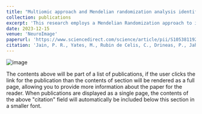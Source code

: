 ```yaml
---
title: "Multiomic approach and Mendelian randomization analysis identify causal associations between blood biomarkers and subcortical brain structure volumes"
collection: publications
excerpt: 'This research employs a Mendelian Randomization approach to investigate the causal associations between biomarkers and subcortical brain structure volumes. The results reveal that eleven proteins and six metabolites have significant associations with these brain structures. Our findings offer insights into the mechanisms by which brain structure volumes are influenced during the development of neuropsychiatric and neurodevelopmental disorders. Furthermore, these results identify potential treatment targets for future clinical trials.'
date: 2023-12-15
venue: 'NeuroImage'
paperurl: 'https://www.sciencedirect.com/science/article/pii/S1053811923006171'
citation: 'Jain, P. R., Yates, M., Rubin de Celis, C., Drineas, P., Jahanshad, N., Thompson, P., & Paschou, P. (2023). Multiomic approach and Mendelian randomization analysis identify causal associations between blood biomarkers and subcortical brain structure volumes. Neuroimage, 284, 120466. https://doi.org/10.1016/j.neuroimage.2023.120466'
---
```


![image](https://github.com/user-attachments/assets/bdb7f6e1-b0ca-47c0-85ca-f3b8315eaa37)

The contents above will be part of a list of publications, if the user clicks the link for the publication than the contents of section will be rendered as a full page, allowing you to provide more information about the paper for the reader. When publications are displayed as a single page, the contents of the above "citation" field will automatically be included below this section in a smaller font.
